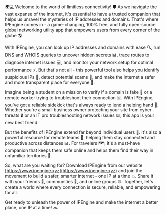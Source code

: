 🌍💻 Welcome to the world of limitless connectivity! 🛡️ As we navigate the vast expanse of the internet, it's essential to have a trusted companion that helps us unravel the mysteries of IP addresses and domains. That's where IPEngine comes in - a game-changing, 100% free, and fully open-source global networking utility app that empowers users from every corner of the globe 🌎.

With IPEngine, you can look up IP addresses and domains with ease 🔍, run DNS and WHOIS queries to uncover hidden secrets 📊, trace routes to diagnose internet issues 💻, and monitor your network setup for optimal performance ⚡️. But that's not all - this powerful tool also helps you identify suspicious IPs 👀, detect potential scams 🚨, and make the internet a safer and more transparent place for everyone 🌟.

Imagine being a student on a mission to verify if a domain is fake 💸 or a remote worker trying to troubleshoot their connection 📊. With IPEngine, you've got a reliable sidekick that's always ready to lend a helping hand 👋. Whether you're a small business owner protecting your site from cyber threats 🔒 or an IT pro troubleshooting network issues ⌨️, this app is your new best friend.

But the benefits of IPEngine extend far beyond individual users 💪. It's also a powerful resource for remote teams 🌈, helping them stay connected and productive across distances 📊. For travelers 🗺️, it's a must-have companion that keeps them safe online and helps them find their way in unfamiliar territories 🔎.

So, what are you waiting for? Download IPEngine from our website [https://www.ipengine.xyz](https://www.ipengine.xyz) and join the movement to build a safer, smarter internet - one IP at a time 💥. Share it with your friends 🤩, communities 👫, and online groups 🌐. Together, let's create a world where every connection is secure, reliable, and empowering for all.

Get ready to unleash the power of IPEngine and make the internet a better place, one IP at a time! 🔜